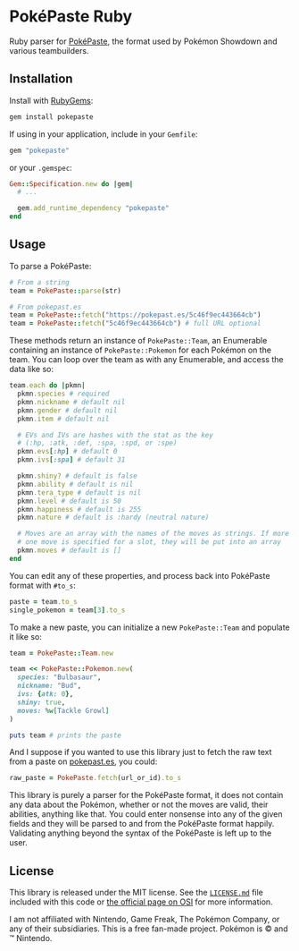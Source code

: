 # PokéPaste Ruby

Ruby parser for [PokéPaste](https://pokepast.es/syntax.html), the format used
by Pokémon Showdown and various teambuilders.

## Installation

Install with [RubyGems](https://rubygems.org/gems/pokepaste):

```bash
gem install pokepaste
```

If using in your application, include in your `Gemfile`:

```ruby
gem "pokepaste"
```

or your `.gemspec`:

```ruby
Gem::Specification.new do |gem|
  # ...

  gem.add_runtime_dependency "pokepaste"
end
```

## Usage

To parse a PokéPaste:

```ruby
# From a string
team = PokePaste::parse(str)

# From pokepast.es
team = PokePaste::fetch("https://pokepast.es/5c46f9ec443664cb")
team = PokePaste::fetch("5c46f9ec443664cb") # full URL optional
```

These methods return an instance of `PokePaste::Team`, an Enumerable
containing an instance of `PokePaste::Pokemon` for each Pokémon on
the team. You can loop over the team as with any Enumerable, and access the
data like so:

```ruby
team.each do |pkmn|
  pkmn.species # required
  pkmn.nickname # default nil
  pkmn.gender # default nil
  pkmn.item # default nil

  # EVs and IVs are hashes with the stat as the key
  # (:hp, :atk, :def, :spa, :spd, or :spe)
  pkmn.evs[:hp] # default 0
  pkmn.ivs[:spa] # default 31

  pkmn.shiny? # default is false
  pkmn.ability # default is nil
  pkmn.tera_type # default is nil
  pkmn.level # default is 50
  pkmn.happiness # default is 255
  pkmn.nature # default is :hardy (neutral nature)

  # Moves are an array with the names of the moves as strings. If more than
  # one move is specified for a slot, they will be put into an array
  pkmn.moves # default is []
end
```

You can edit any of these properties, and process back into PokéPaste format
with `#to_s`:

```ruby
paste = team.to_s
single_pokemon = team[3].to_s
```

To make a new paste, you can initialize a new `PokePaste::Team` and populate
it like so:

```ruby
team = PokePaste::Team.new

team << PokePaste::Pokemon.new(
  species: "Bulbasaur",
  nickname: "Bud",
  ivs: {atk: 0},
  shiny: true,
  moves: %w[Tackle Growl]
)

puts team # prints the paste
```

And I suppose if you wanted to use this library just to fetch the raw text from
a paste on [pokepast.es](https://pokepast.es/), you could:

```ruby
raw_paste = PokePaste.fetch(url_or_id).to_s
```

This library is purely a parser for the PokéPaste format, it does not contain
any data about the Pokémon, whether or not the moves are valid, their
abilities, anything like that. You could enter nonsense into any of the given
fields and they will be parsed to and from the PokéPaste format happily.
Validating anything beyond the syntax of the PokéPaste is left up to the user.

## License

This library is released under the MIT license. See the
[`LICENSE.md`](https://github.com/vinnydiehl/pokepaste-ruby/blob/develop/LICENSE.md)
file included with this code or
[the official page on OSI](http://opensource.org/licenses/MIT) for more information.

I am not affiliated with Nintendo, Game Freak, The Pokémon Company, or any of
their subsidiaries. This is a free fan-made project. Pokémon is © and ™ Nintendo.
